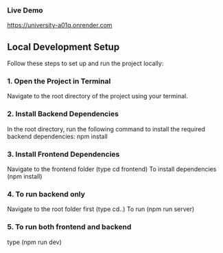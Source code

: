 ### Live Demo
https://university-a01q.onrender.com

## Local Development Setup

Follow these steps to set up and run the project locally:

### 1. Open the Project in Terminal
Navigate to the root directory of the project using your terminal.

### 2. Install Backend Dependencies
In the root directory, run the following command to install the required backend dependencies: 
npm install

### 3. Install Frontend Dependencies
Navigate to the frontend folder (type cd frontend) 
To install dependencies (npm install)

### 4. To run backend only
Navigate to the root folder first (type cd..)
To run (npm run server)

### 5. To run both frontend and backend
type (npm run dev)


